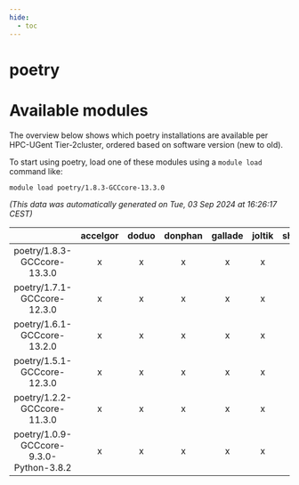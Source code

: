 ```yaml
---
hide:
  - toc
---
```


poetry
======

# Available modules


The overview below shows which poetry installations are available per HPC-UGent Tier-2cluster, ordered based on software version (new to old).

To start using poetry, load one of these modules using a `module load` command like:

```shell
module load poetry/1.8.3-GCCcore-13.3.0
```

*(This data was automatically generated on Tue, 03 Sep 2024 at 16:26:17 CEST)*  

| |accelgor|doduo|donphan|gallade|joltik|shinx|skitty|
| :---: | :---: | :---: | :---: | :---: | :---: | :---: | :---: |
|poetry/1.8.3-GCCcore-13.3.0|x|x|x|x|x|x|x|
|poetry/1.7.1-GCCcore-12.3.0|x|x|x|x|x|x|x|
|poetry/1.6.1-GCCcore-13.2.0|x|x|x|x|x|x|x|
|poetry/1.5.1-GCCcore-12.3.0|x|x|x|x|x|x|x|
|poetry/1.2.2-GCCcore-11.3.0|x|x|x|x|x|x|x|
|poetry/1.0.9-GCCcore-9.3.0-Python-3.8.2|x|x|x|x|x|-|x|
